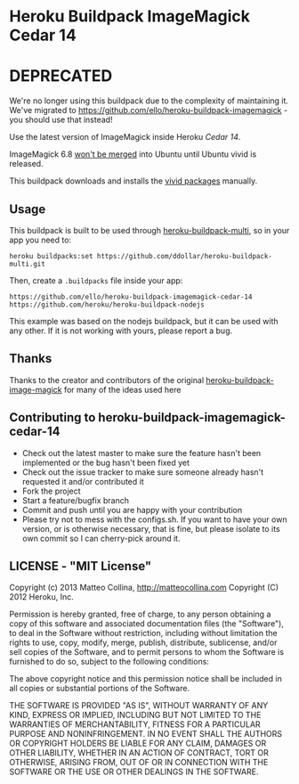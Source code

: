 Heroku Buildpack ImageMagick Cedar 14
===========================

# DEPRECATED

We're no longer using this buildpack due to the complexity of maintaining it. We've migrated to https://github.com/ello/heroku-buildpack-imagemagick - you should use that instead!


Use the latest version of ImageMagick inside Heroku  _Cedar 14_.

ImageMagick 6.8 [won't be
merged](https://bugs.launchpad.net/ubuntu/+source/imagemagick/+bug/1179054) into Ubuntu until Ubuntu vivid is released.

This buildpack downloads and installs the [vivid
packages](https://launchpad.net/ubuntu/vivid/arm64/imagemagick/8:6.8.9.9-2)
manually.

## Usage

This buildpack is built to be used through
[heroku-buildpack-multi](https://github.com/ddollar/heroku-buildpack-multi),
so in your app you need to:
```
heroku buildpacks:set https://github.com/ddollar/heroku-buildpack-multi.git
```

Then, create a `.buildpacks` file inside your app:
```
https://github.com/ello/heroku-buildpack-imagemagick-cedar-14
https://github.com/heroku/heroku-buildpack-nodejs
```

This example was based on the nodejs buildpack, but it can be used with
any other.
If it is not working with yours, please report a bug.

## Thanks

Thanks to the creator and contributors of the original
[heroku-buildpack-image-magick](https://github.com/mcollina/heroku-buildpack-imagemagick)
for many of the ideas used here

## Contributing to heroku-buildpack-imagemagick-cedar-14

* Check out the latest master to make sure the feature hasn't been
  implemented or the bug hasn't been fixed yet
* Check out the issue tracker to make sure someone already hasn't
  requested it and/or contributed it
* Fork the project
* Start a feature/bugfix branch
* Commit and push until you are happy with your contribution
* Please try not to mess with the configs.sh. If you
  want to have your own version, or is otherwise necessary, that is
  fine, but please isolate to its own commit so I can cherry-pick around
  it.

## LICENSE - "MIT License"

Copyright (c) 2013 Matteo Collina, http://matteocollina.com
Copyright (C) 2012 Heroku, Inc.

Permission is hereby granted, free of charge, to any person
obtaining a copy of this software and associated documentation
files (the "Software"), to deal in the Software without
restriction, including without limitation the rights to use,
copy, modify, merge, publish, distribute, sublicense, and/or sell
copies of the Software, and to permit persons to whom the
Software is furnished to do so, subject to the following
conditions:

The above copyright notice and this permission notice shall be
included in all copies or substantial portions of the Software.

THE SOFTWARE IS PROVIDED "AS IS", WITHOUT WARRANTY OF ANY KIND,
EXPRESS OR IMPLIED, INCLUDING BUT NOT LIMITED TO THE WARRANTIES
OF MERCHANTABILITY, FITNESS FOR A PARTICULAR PURPOSE AND
NONINFRINGEMENT. IN NO EVENT SHALL THE AUTHORS OR COPYRIGHT
HOLDERS BE LIABLE FOR ANY CLAIM, DAMAGES OR OTHER LIABILITY,
WHETHER IN AN ACTION OF CONTRACT, TORT OR OTHERWISE, ARISING
FROM, OUT OF OR IN CONNECTION WITH THE SOFTWARE OR THE USE OR
OTHER DEALINGS IN THE SOFTWARE.
